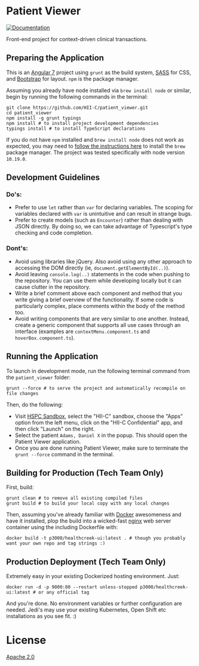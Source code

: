 # Patient Viewer

[![Documentation](https://i.imgur.com/49Z2ZHF.png)](https://hii-c.github.io/patient_viewer/)

Front-end project for context-driven clinical transactions.

## Preparing the Application

This is an [Angular 7](https://angular.io) project using `grunt` as the build system, [SASS](http://sass-lang.com) for CSS, and [Bootstrap](http://getbootstrap.com/) for layout. `npm` is the package manager. 

Assuming you already have node installed via `brew install node` or similar, begin by running the following commands in the terminal:
	
	git clone https://github.com/HII-C/patient_viewer.git
	cd patient_viewer
	npm install -g grunt typings
	npm install # to install project development dependencies
	typings install # to install TypeScript declarations

If you do not have `npm` installed and `brew install node` does not work as expected, you may need to [follow the instructions here](https://brew.sh/) to install the `brew` package manager. The project was tested specifically with node version `10.19.0`.

## Development Guidelines
### Do's: 
- Prefer to use `let` rather than `var` for declaring variables. The scoping for variables declared with `var` is unintuitive and can result in strange bugs.
- Prefer to create models (such as `Encounter`) rather than dealing with JSON directly. By doing so, we can take advantage of Typescript's type checking and code completion.

### Dont's:
- Avoid using libraries like jQuery. Also avoid using any other approach to accessing the DOM directly (ie, `document.getElementById(..)`).
- Avoid leaving `console.log(..)` statements in the code when pushing to the repository. You can use them while developing locally but it can cause clutter in the repository.
- Write a brief comment above each component and method that you write giving a brief overview of the functionality. If some code is particularly complex, place comments within the body of the method too.
- Avoid writing components that are very similar to one another. Instead, create a generic component that supports all use cases through an interface (examples are `contextMenu.component.ts` and `hoverBox.component.ts`).

## Running the Application
To launch in development mode, run the following terminal command from the `patient_viewer` folder:

	grunt --force # to serve the project and automatically recompile on file changes

Then, do the following:
- Visit [HSPC Sandbox](https://sandbox.hspconsortium.org/), select the "HII-C" sandbox, choose the "Apps" option from the left menu, click on the "HII-C Confidential" app, and then click "Launch" on the right.
- Select the patient `Adams, Daniel X` in the popup. This should open the Patient Viewer application.
- Once you are done running Patient Viewer, make sure to terminate the `grunt --force` command in the terminal.

## Building for Production (Tech Team Only)

First, build:

	grunt clean # to remove all existing compiled files
	grunt build # to build your local copy with any local changes

Then, assuming you've already familiar with [Docker](https://www.docker.com) awesomeness and have it installed, plop the build into a wicked-fast [nginx](http://nginx.org) web server container using the including Dockerfile with:

	docker build -t p3000/healthcreek-ui:latest . # though you probably want your own repo and tag strings :)

## Production Deployment (Tech Team Only)

Extremely easy in your existing Dockerized hosting environment. Just:

	docker run -d -p 9000:80 --restart unless-stopped p3000/healthcreek-ui:latest # or any official tag

And you're done. No environment variables or further configuration are needed. Jedi's may use your existing Kubernetes, Open Shift etc installations as you see fit. :)


# License

[Apache 2.0](https://www.apache.org/licenses/LICENSE-2.0)
